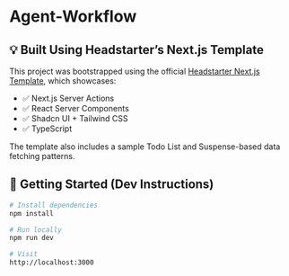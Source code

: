 # Agent-Workflow


## 💡 Built Using Headstarter’s Next.js Template

This project was bootstrapped using the official [Headstarter Next.js Template](https://github.com/team-headstart/nextjs-template), which showcases:

- ✅ Next.js Server Actions
- ✅ React Server Components
- ✅ Shadcn UI + Tailwind CSS
- ✅ TypeScript

The template also includes a sample Todo List and Suspense-based data fetching patterns.



## 🧪 Getting Started (Dev Instructions)

```bash
# Install dependencies
npm install

# Run locally
npm run dev

# Visit
http://localhost:3000
